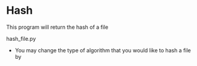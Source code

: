 # Hash
This program will return the hash of a file

hash_file.py
 - You may change the type of algorithm that you would like to hash a file by
